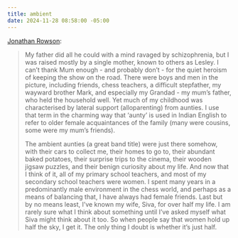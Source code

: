 ```yaml
---
title: ambient
date: 2024-11-28 08:58:00 -05:00
---
```


[Jonathan Rowson](https://substack.com/@jonathanrowson/p-150109128):

>My father did all he could with a mind ravaged by schizophrenia, but I was raised mostly by a single mother, known to others as Lesley. I can’t thank Mum enough - and probably don’t - for the quiet heroism of keeping the show on the road. There were boys and men in the picture, including friends, chess teachers, a difficult stepfather, my wayward brother Mark, and especially my Grandad - my mum’s father, who held the household well. Yet much of my childhood was characterised by lateral support (alloparenting) from aunties. I use that term in the charming way that ‘aunty’ is used in Indian English to refer to older female acquaintances of the family (many were cousins, some were my mum’s friends).
>
>The ambient aunties (a great band title) were just there somehow, with their cars to collect me, their homes to go to, their abundant baked potatoes, their surprise trips to the cinema, their wooden jigsaw puzzles, and their benign curiosity about my life. And now that I think of it, all of my primary school teachers, and most of my secondary school teachers were women. I spent many years in a predominantly male environment in the chess world, and perhaps as a means of balancing that, I have always had female friends. Last but by no means least, I’ve known my wife, Siva, for over half my life. I am rarely sure what I think about something until I’ve asked myself what Siva might think about it too. So when people say that women hold up half the sky, I get it. The only thing I doubt is whether it’s just half.